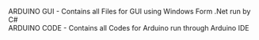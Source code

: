 ARDUINO GUI   -   Contains all Files for GUI using Windows Form .Net run by C# <br>
ARDUINO CODE  -   Contains all Codes for Arduino run through Arduino IDE <br>
